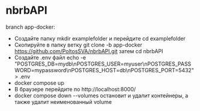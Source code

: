 # nbrbAPI

branch app-docker:
  - Создайте папку mkdir examplefolder и перейдите cd examplefolder
  - Скопируйте в папку ветку git clone -b app-docker https://github.com/PoltosSVA/nbrbAPI.git затем cd nbrbAPI
  - Создайте .env файл echo -e "POSTGRES_DB=mydb\nPOSTGRES_USER=myuser\nPOSTGRES_PASSWORD=mypassword\nPOSTGRES_HOST=db\nPOSTGRES_PORT=5432" > .env
  - docker compose up
  - В браузере перейдите по http://localhost:8000/
  - docker compose down --volumes остановит и удалит контейнеры, а также удалит неименованный volume
